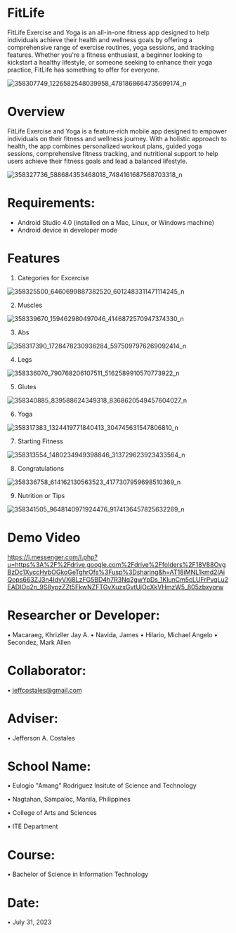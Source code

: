 # FitLife
FitLife Exercise and Yoga is an all-in-one fitness app designed to help individuals achieve their health and wellness goals by offering a comprehensive range of exercise routines, yoga sessions, and tracking features. Whether you're a fitness enthusiast, a beginner looking to kickstart a healthy lifestyle, or someone seeking to enhance their yoga practice, FitLife has something to offer for everyone.

![358307749_1226582548039958_4781868664735699174_n](https://github.com/khrizllerjay/FitLife/assets/140982884/b5aead42-446a-489c-828e-c1ad0e0b3ab9)

# Overview
FitLife Exercise and Yoga is a feature-rich mobile app designed to empower individuals on their fitness and wellness journey. With a holistic approach to health, the app combines personalized workout plans, guided yoga sessions, comprehensive fitness tracking, and nutritional support to help users achieve their fitness goals and lead a balanced lifestyle.

![358327736_588684353468018_7484161687568703318_n](https://github.com/khrizllerjay/FitLife/assets/140982884/b2060f4a-5174-47df-aa73-3077b5a7b9a1)

# Requirements:
* Android Studio 4.0 (installed on a Mac, Linux, or Windows machine)
* Android device in developer mode

# Features
1. Categories for Excercise

![358325500_6460699887382520_6012483311471114245_n](https://github.com/khrizllerjay/FitLife/assets/140982884/e383f458-dfd2-42bd-bd70-3c4f502fe5cd)

2. Muscles
  
![358339670_159462980497046_4146872570947374330_n](https://github.com/khrizllerjay/FitLife/assets/140982884/c16b8981-739a-4b31-a69f-2461463480fc)

3. Abs
  
![358317390_1728478230936284_5975097976269092414_n](https://github.com/khrizllerjay/FitLife/assets/140982884/73734548-c015-4368-b24c-ad134303a748)


4. Legs

![358336070_790768206107511_5162589910570773922_n](https://github.com/khrizllerjay/FitLife/assets/140982884/a41d0f94-756a-4e8b-b21e-7fbbf4723a10)

5. Glutes

![358340885_839588624349318_8368620549457604027_n](https://github.com/khrizllerjay/FitLife/assets/140982884/95629f9c-6784-4be8-a4d7-ce73f5f962e5)

6. Yoga

![358317383_1324419771840413_304745631547806810_n](https://github.com/khrizllerjay/FitLife/assets/140982884/872c6073-0155-4432-a782-fe9a83c12200)

7. Starting Fitness
  
![358313554_1480234949398846_313729623923433564_n](https://github.com/khrizllerjay/FitLife/assets/140982884/6c63c7de-0469-4c7c-bfb8-ba4e26924f20)

8. Congratulations

![358336758_614162130563523_4177307959698510369_n](https://github.com/khrizllerjay/FitLife/assets/140982884/09ae25cc-fae1-47c4-ac37-590d879e9008)

9. Nutrition or Tips

![358341505_9648140971924476_9174136457825632269_n](https://github.com/khrizllerjay/FitLife/assets/140982884/b9e38a26-884f-45d9-a8f8-047338cb0c12)

# Demo Video

https://l.messenger.com/l.php?u=https%3A%2F%2Fdrive.google.com%2Fdrive%2Ffolders%2F18V88OygBzDc1XyccHybOGkoGeTghrOfs%3Fusp%3Dsharing&h=AT18iMNL1kmd2IAiQops663ZJ3n4IdyVXj8LzFG5BD4h7R3Nq2gwYpDs_1KlunCm5cLUFrPvqLu2EADIOo2n_9S8ypzZZt5FkwNZFTGvXuzxGvtUjOcXkVHmzW5_805zbxyorw

# Researcher or Developer:

• Macaraeg, Khrizller Jay A.
• Navida, James
• Hilario, Michael Angelo
• Secondez, Mark Allen

# Collaborator:
• jeffcostales@gmail.com

# Adviser:
• Jefferson A. Costales

# School Name:
• Eulogio "Amang" Rodriguez Insitute of Science and Technology

• Nagtahan, Sampaloc, Manila, Philippines

• College of Arts and Sciences

• ITE Department

# Course:
• Bachelor of Science in Information Technology

# Date:
• July 31, 2023

